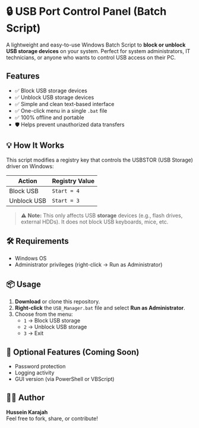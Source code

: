 
#  🔒 USB Port Control Panel (Batch Script)

A lightweight and easy-to-use Windows Batch Script to **block or unblock USB storage devices** on your system. Perfect for system administrators, IT technicians, or anyone who wants to control USB access on their PC.


## Features

- ✅ Block USB storage devices
- ✅ Unblock USB storage devices
- ✅ Simple and clean text-based interface
- ✅ One-click menu in a single `.bat` file
- ✅ 100% offline and portable
- 🛡️ Helps prevent unauthorized data transfers



## 💡 How It Works
This script modifies a registry key that controls the USBSTOR (USB Storage) driver on Windows:

| Action       | Registry Value |
|--------------|----------------|
| Block USB    | `Start = 4`     |
| Unblock USB  | `Start = 3`     |

> ⚠️ **Note:** This only affects USB **storage** devices (e.g., flash drives, external HDDs). It does not block USB keyboards, mice, etc.

## 🛠 Requirements
- Windows OS
- Administrator privileges (right-click → Run as Administrator)
## 📦 Usage
1. **Download** or clone this repository.
2. **Right-click** the `USB_Manager.bat` file and select **Run as Administrator**.
3. Choose from the menu:
   - `1` → Block USB storage
   - `2` → Unblock USB storage
   - `3` → Exit
## 🔐 Optional Features (Coming Soon)
- Password protection
- Logging activity
- GUI version (via PowerShell or VBScript)

## 👨‍💻 Author
**Hussein Karajah**  
Feel free to fork, share, or contribute!
